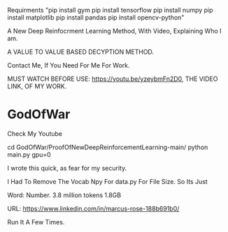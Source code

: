 


Requirments
"pip install gym
pip install tensorflow
pip install numpy 
pip install matplotlib
pip install pandas
pip install opencv-python"


A New Deep Reinfocrment Learning Method, With Video, Explaining Who I am.


A VALUE TO VALUE BASED DECYPTION METHOD.

Contact Me, If You Need For Me For Work. 


MUST WATCH BEFORE USE:
https://youtu.be/yzeybmFn2D0, THE VIDEO LINK, OF MY WORK.



# GodOfWar

Check My Youtube


<!-- Blackout Training -->


<!-- Attri Training. -->
cd GodOfWar/ProofOfNewDeepReinforcementLearning-main/
python main.py gpu=0 

I wrote this quick, as fear for my security. 



I Had To Remove The Vocab Npy For data.py For File Size. So Its Just

Word: Number. 3.8 million tokens 1.8GB

URL:
https://www.linkedin.com/in/marcus-rose-188b691b0/


Run It A Few Times.

